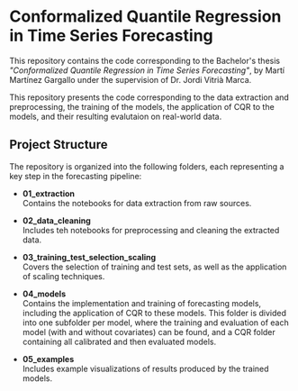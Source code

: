 # Conformalized Quantile Regression in Time Series Forecasting

This repository contains the code corresponding to the Bachelor's thesis *"Conformalized Quantile Regression in Time Series Forecasting"*, by Martí Martínez Gargallo under the supervision of Dr. Jordi Vitrià Marca.

This repository presents the code corresponding to the data extraction and preprocessing, the training of the models, the application of CQR to the models, and their resulting evalutaion on real-world data.

## Project Structure

The repository is organized into the following folders, each representing a key step in the forecasting pipeline:

- **01_extraction**  
  Contains the notebooks for data extraction from raw sources.

- **02_data_cleaning**  
  Includes teh notebooks for preprocessing and cleaning the extracted data.

- **03_training_test_selection_scaling**  
  Covers the selection of training and test sets, as well as the application of scaling techniques.

- **04_models**  
  Contains the implementation and training of forecasting models, including the application of CQR to these models. This folder is divided into one subfolder per model, where the training and evaluation of each model (with and without covariates) can be found, and a CQR folder containing all calibrated and then evaluated models.


- **05_examples**  
  Includes example visualizations of results produced by the trained models.

